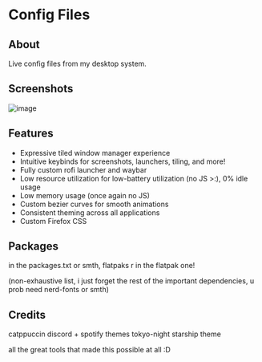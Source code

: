 # Config Files

## About
Live config files from my desktop system.

## Screenshots
![image](https://github.com/luyu-wu/Config/assets/116970666/fe4a6982-3318-4854-ab44-4dd8a9365362)


## Features
- Expressive tiled window manager experience
- Intuitive keybinds for screenshots, launchers, tiling, and more!
- Fully custom rofi launcher and waybar
- Low resource utilization for low-battery utilization (no JS >:), 0% idle usage
- Low memory usage (once again no JS)
- Custom bezier curves for smooth animations
- Consistent theming across all applications
- Custom Firefox CSS

## Packages
in the packages.txt or smth, flatpaks r in the flatpak one!

(non-exhaustive list, i just forget the rest of the important dependencies, u prob need nerd-fonts or smth)

## Credits

catppuccin discord + spotify themes
tokyo-night starship theme

all the great tools that made this possible at all :D

